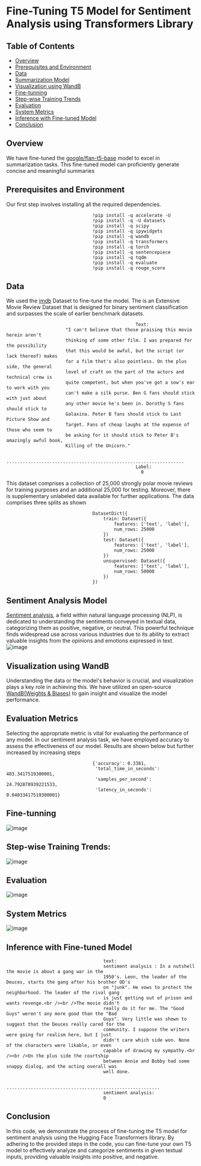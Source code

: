 
# Fine-Tuning T5 Model for Sentiment Analysis using Transformers Library

## Table of Contents

- [Overview](#Overview)
- [Prerequisites and Environment](#Prerequisites-and-Environment)
- [Data](#Data)
- [Summarization Model](#Summarization-Model)
- [Visualization using WandB](#Visualization-using-WandB)
- [Fine-tunning ](#Fine-tunning )
- [Step-wise Training Trends](#Step-wise-Training-Trends)
- [Evaluation](#Evaluation ) 
- [System Metrics](#System-Metrics)
- [Inference with Fine-tuned Model](#Inference-with-Fine-tuned-Model)
- [Conclusion](#Conclusion)

## Overview
We have fine-tuned the [google/flan-t5-base](https://huggingface.co/google/flan-t5-base) model to excel in summarization tasks. This fine-tuned model can proficiently generate concise and meaningful summaries
## Prerequisites and Environment
Our first step involves installing all the required dependencies.
                                    
                                    !pip install -q accelerate -U
                                    !pip install -q -U datasets
                                    !pip install -q scipy
                                    !pip install -q ipywidgets
                                    !pip install -q wandb
                                    !pip install -q transformers
                                    !pip install -q torch
                                    !pip install -q sentencepiece
                                    !pip install -q tqdm
                                    !pip install -q evaluate
                                    !pip install -q rouge_score
## Data 
We used the [imdb](https://huggingface.co/datasets/imdb) Dataset to fine-tune the model. The is an  Extensive Movie Review Dataset that is designed for binary sentiment classification and surpasses the scale of earlier benchmark datasets. 

                                                    Text: 
                          "I can't believe that those praising this movie herein aren't   
                          thinking of some other film. I was prepared for the possibility 
                          that this would be awful, but the script (or lack thereof) makes 
                          for a film that's also pointless. On the plus side, the general 
                          level of craft on the part of the actors and technical crew is 
                          quite competent, but when you've got a sow's ear to work with you 
                          can't make a silk purse. Ben G fans should stick with just about 
                          any other movie he's been in. Dorothy S fans should stick to 
                          Galaxina. Peter B fans should stick to Last Picture Show and 
                          Target. Fans of cheap laughs at the expense of those who seem to 
                          be asking for it should stick to Peter B's amazingly awful book, 
                          Killing of the Unicorn."
                                                    
                          ..................................................................
                                                    Label:
                                                      0

This dataset comprises a collection of 25,000 strongly polar movie reviews for training purposes and an additional 25,000 for testing. Moreover, there is supplementary unlabeled data available for further applications. The data comprises three splits as shown

                                    DatasetDict({
                                        train: Dataset({
                                            features: ['text', 'label'],
                                            num_rows: 25000
                                        })
                                        test: Dataset({
                                            features: ['text', 'label'],
                                            num_rows: 25000
                                        })
                                        unsupervised: Dataset({
                                            features: ['text', 'label'],
                                            num_rows: 50000
                                        })
                                    })





## Sentiment Analysis Model

[Sentiment analysis](https://huggingface.co/blog/sentiment-analysis-python), a field within natural language processing (NLP), is dedicated to understanding the sentiments conveyed in textual data, categorizing them as positive, negative, or neutral. This powerful technique finds widespread use across various industries due to its ability to extract valuable insights from the opinions and emotions expressed in text. 
![image](https://github.com/highplainscomputing/HPC_T5/assets/150230209/581d1dae-e13e-45c4-a189-f6d3867c917e)


## Visualization using WandB
Understanding the data or the model's behavior is crucial, and visualization plays a key role in achieving this. We have utilized an open-source [WandB(Weights & Biases)](https://wandb.ai/) to gain insight and visualize the model performance.

## Evaluation Metrics
Selecting the appropriate metric is vital for evaluating the performance of any model. In our sentiment analysis task, we have employed accuracy to assess the effectiveness of our model. Results are shown below but further increased by increasing steps
                                   
                                    {'accuracy': 0.3381,
                                     'total_time_in_seconds': 403.3417519300001,
                                     'samples_per_second': 24.792870939221533,
                                     'latency_in_seconds': 0.04033417519300001}
## Fine-tunning 
![image](https://github.com/highplainscomputing/HPC_T5/assets/150230209/c9d48c0d-e22a-4758-ad26-cf9f507b707c)

## Step-wise Training Trends:
![image](https://github.com/highplainscomputing/HPC_T5/assets/150230209/c82c996e-cc64-4f3b-b75f-076f9a99b3d4)


## Evaluation 
![image](https://github.com/highplainscomputing/HPC_T5/assets/150230209/893afb86-b4d8-4398-b011-b02dbf66126b)


## System Metrics
![image](https://github.com/highplainscomputing/HPC_T5/assets/150230209/e1d2c3f4-29bb-456d-882a-4dc850ac041c)


## Inference with Fine-tuned Model
                                        text: 
                                        sentiment analysis : In a nutshell the movie is about a gang war in the 
                                        1950's. Leon, the leader of the Deuces, starts the gang after his brother OD's 
                                        on "junk". He vows to protect the neighborhood. The leader of the rival gang 
                                        is just getting out of prison and wants revenge.<br /><br />The movie didn't 
                                        really do it for me. The "Good Guys" weren't any more good than the "Bad 
                                        Guys". Very little was shown to suggest that the Deuces really cared for the 
                                        community. I suppose the writers were going for realism here, but I just 
                                        didn't care which side won. None of the characters were likable, or even 
                                        capable of drawing my sympathy.<br /><br />On the plus side the courtship 
                                        between Annie and Bobby had some snappy dialog, and the acting overall was 
                                        well done.
                                        
                             .........................................................
                                        sentiment analysis:
                                        0  
## Conclusion

In this code, we demonstrate the process of fine-tuning the T5 model for sentiment analysis using the Hugging Face Transformers library. By adhering to the provided steps in the code, you can fine-tune your own T5 model to effectively analyze and categorize sentiments in given textual inputs, providing valuable insights into positive, and negative.

